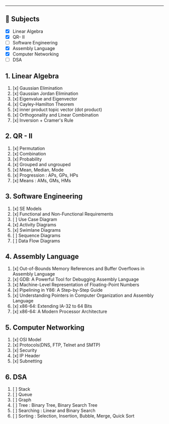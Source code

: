 
---

## 📝 Subjects
- [x] Linear Algebra
- [x] QR- II
- [ ] Software Engineering
- [x] Assembly Language
- [x] Computer Networking
- [ ] DSA
## 1. Linear Algebra

1. [x] Gaussian Elimination
2. [x] Gaussian Jordan  Elimination
4. [x] Eigenvalue and Eigenvector
5. [x] Cayley-Hamilton Theorem
6. [x] inner product topic vector (dot product)
7. [x] Orthogonality and Linear Combination
8. [x] Inversion + Cramer's Rule
## 2. QR - II

1. [x] Permutation
2. [x] Combination
3. [x] Probability
4. [x] Grouped and ungrouped
5. [x] Mean, Median, Mode
6. [x] Progression : APs, GPs, HPs
7. [x] Means : AMs, GMs, HMs

## 3. Software Engineering

1. [x] SE Models
2. [x] Functional and Non-Functional Requirements
3. [ ] Use Case Diagram
4. [x] Activity Diagrams
5. [x] Swimlane Diagrams
6. [ ] Sequence Diagrams
7. [ ] Data Flow Diagrams

## 4. Assembly Language

1. [x] Out-of-Bounds Memory References and Buffer Overflows in Assembly Language
2. [x] GDB: A Powerful Tool for Debugging Assembly Language
3. [x] Machine-Level Representation of Floating-Point Numbers
4. [x] Pipelining in Y86: A Step-by-Step Guide
5. [x] Understanding Pointers in Computer Organization and Assembly Language
6. [x] x86-64: Extending IA-32 to 64 Bits
7. [x] x86-64: A Modern Processor Architecture

## 5. Computer Networking

1. [x] OSI Model
2. [x] Protocols(DNS, FTP, Telnet and SMTP)
3. [x] Security
4. [x] IP Header
5. [x] Subnetting

## 6. DSA

1. [ ] Stack
2. [ ] Queue
3. [ ] Graph
4. [ ] Tree : Binary Tree, Binary Search Tree
5. [ ] Searching : Linear and Binary Search
6. [ ] Sorting : Selection, Insertion, Bubble, Merge, Quick Sort
